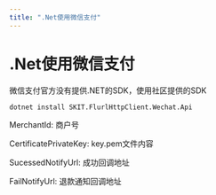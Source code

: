 ```yaml
---
title: ".Net使用微信支付"
---
```


# .Net使用微信支付

微信支付官方没有提供.NET的SDK，使用社区提供的SDK
```shell
dotnet install SKIT.FlurlHttpClient.Wechat.Api
```
MerchantId: 商户号

CertificatePrivateKey: key.pem文件内容

SucessedNotifyUrl: 成功回调地址

FailNotifyUrl: 退款通知回调地址 